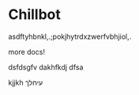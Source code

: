 # Chillbot
asdftyhbnkl,.;pokjhytrdxzwerfvbhjiol,.






more docs!




dsfdsgfv
dakhfkdj
dfsa


kjjkh
עיחלך
